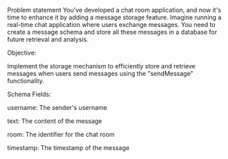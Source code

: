 Problem statement
You've developed a chat room application, and now it's time to enhance it by adding a message storage feature. Imagine running a real-time chat application where users exchange messages. You need to create a message schema and store all these messages in a database for future retrieval and analysis.

Objective:

Implement the storage mechanism to efficiently store and retrieve messages when users send messages using the "sendMessage" functionality.

Schema Fields:

username: The sender's username

text: The content of the message

room: The identifier for the chat room

timestamp: The timestamp of the message
